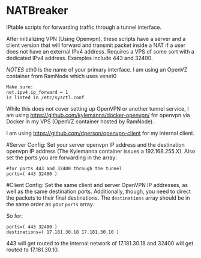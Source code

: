 # NATBreaker
IPtable scripts for forwarding traffic through a tunnel interface.

After initializing VPN (Using Openvpn), these scripts have a server and a client version that will forward and transmit packet inside a NAT if a user does not have an external IPv4 address.  Requires a VPS of some sort with a dedicated IPv4 address.  Examples include 443 and 32400.

*NOTES*
eth0 is the name of your primary interface. I am using an OpenVZ container from RamNode which uses venet0

```
Make sure:
net.ipv4.ip_forward = 1
is listed in /etc/sysctl.conf
```

While this does not cover setting up OpenVPN or another tunnel service, I am using https://github.com/kylemanna/docker-openvpn/ for openvpn via Docker in my VPS (OpenVZ container hosted by RamNode).

I am using https://github.com/dperson/openvpn-client for my internal client.

#Server Config:
Set your server openvpn IP address and the destination openvpn IP address (The Kylemanna container issues a 192.168.255.X).  Also set the ports you are forwarding in the array:
```
#for ports 443 and 32400 through the tunnel
ports=( 443 32400 )

```

#Client Config:
Set the same client and server OpenVPN IP addresses, as well as the same destination ports.  Additionally, though, you need to direct the packets to their final destinations.  The `destinations` array should be in the same order as your `ports` array.

So for:

```
ports=( 443 32400 )
destinations=( 17.181.30.18 17.181.30.10 )
```

443 will get routed to the internal network of 17.181.30.18
and 32400 will get routed to 17.181.30.10.
